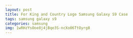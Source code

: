 ```yaml
---
layout: post
title: For King and Country Logo Samsung Galaxy S9 Case
tags: samsung galaxy s9
categories: samsung
img: 1wRHzYsOoe8j4jBqe3S-ncXo06TtOyrg8
---
```

